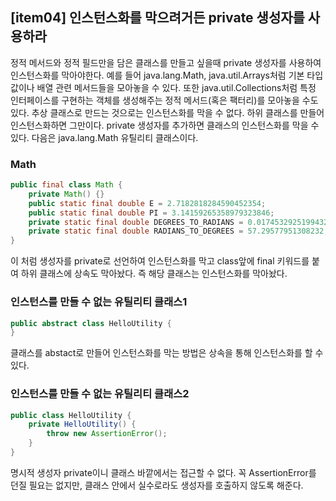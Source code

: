 ## [item04] 인스턴스화를 막으려거든 private 생성자를 사용하라

정적 메서드와 정적 필드만을 담은 클래스를 만들고 싶을때 private 생성자를 사용하여 인스턴스화를 막아야한다.
예를 들어 java.lang.Math, java.util.Arrays처럼 기본 타입 값이나 배열 관련 메서드들을 모아놓을 수 있다.
또한 java.util.Collections처럼 특정 인터페이스를 구현하는 객체를 생성해주는 정적 메서드(혹은 팩터리)를 모아놓을 수도 있다.
추상 클래스로 만드는 것으로는 인스턴스화를 막을 수 없다. 하위 클래스를 만들어 인스턴스화하면 그만이다.
private 생성자를 추가하면 클래스의 인스턴스화를 막을 수 있다.
다음은 java.lang.Math 유틸리티 클래스이다.

### Math

```java
public final class Math {
    private Math() {}
    public static final double E = 2.7182818284590452354;
    public static final double PI = 3.14159265358979323846;
    private static final double DEGREES_TO_RADIANS = 0.017453292519943295;
    private static final double RADIANS_TO_DEGREES = 57.29577951308232;
}
```

이 처럼 생성자를 private로 선언하여 인스턴스화를 막고 class앞에 final 키워드를 붙여 하위 클래스에 상속도 막아놨다.
즉 해당 클래스는 인스턴스화를 막아놨다.

### 인스턴스를 만들 수 없는 유틸리티 클래스1

```java
public abstract class HelloUtility {
}
```

클래스를 abstact로 만들어 인스턴스화를 막는 방법은 상속을 통해 인스턴스화를 할 수 있다.

### 인스턴스를 만들 수 없는 유틸리티 클래스2

```java
public class HelloUtility {
    private HelloUtility() {
        throw new AssertionError();
    }
}
```

명시적 생성자 private이니 클래스 바깥에서는 접근할 수 없다. 꼭 AssertionError를 던질 필요는 없지만, 클래스 안에서 실수로라도 생성자를 호출하지 않도록 해준다.
